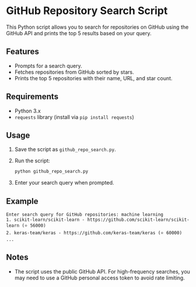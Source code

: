 # GitHub Repository Search Script

This Python script allows you to search for repositories on GitHub using the GitHub API and prints the top 5 results based on your query.

## Features

- Prompts for a search query.
- Fetches repositories from GitHub sorted by stars.
- Prints the top 5 repositories with their name, URL, and star count.

## Requirements

- Python 3.x
- `requests` library (install via `pip install requests`)

## Usage

1. Save the script as `github_repo_search.py`.
2. Run the script:

   ```bash
   python github_repo_search.py
   ```

3. Enter your search query when prompted.

## Example

```
Enter search query for GitHub repositories: machine learning
1. scikit-learn/scikit-learn - https://github.com/scikit-learn/scikit-learn (⭐ 56000)
2. keras-team/keras - https://github.com/keras-team/keras (⭐ 60000)
...
```

## Notes

- The script uses the public GitHub API. For high-frequency searches, you may need to use a GitHub personal access token to avoid rate limiting.
